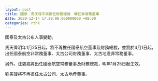```yaml
---
layout: post
title: 國泰：馬天偉不再擔任財務總裁　轉任非常務董事
date: 2020-12-14 17:29:00.000000000 +08:00
categories: rthk
---
```


國泰及太古公布人事變動。

馬天偉明年1月25日起，將不再擔任國泰航空董事及財務總裁，並將於4月1日起，出任國泰航空非常務董事、太古公司財務董事、太古地產非常務董事。

另外，沈碧嘉將出任國泰航空常務董事及財務總裁，明年1月25日起生效。

劉美璇將不再擔任太古公司、太古地產董事。

